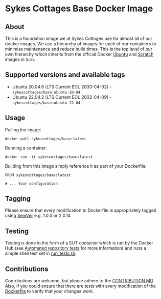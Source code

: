 # Sykes Cottages Base Docker Image

## About

This is a foundation image we at Sykes Cottages use for almost all of our docker images. We use a 
hierarchy of images for each of our containers to minimise maintenance and reduce build times. This is the top level of our own hierarchy which inherits from the official Docker [Ubuntu](https://hub.docker.com/_/ubuntu/) and [Scratch](https://hub.docker.com/_/scratch) images in turn.

## Supported versions and available tags

- Ubuntu 20.04.6 (LTS Current EOL 2030-04-02) - `sykescottages/base:ubuntu-20-04`
- Ubuntu 22.04.2 (LTS Current EOL 2032-04-09) - `sykescottages/base:ubuntu-22-04`

## Usage

Pulling the image:
```
docker pull sykescottages/base:latest
```

Running a container:
```
docker run -it sykescottages/base:latest
```

Building from this image simply reference it as part of your Dockerfile:

```
FROM sykescottages/base:latest

# ... Your configuration
```

## Tagging

Please ensure that every modification to Dockerfile is appropriately tagged using [SemVer](http://semver.org/) e.g. 1.0.0 or 2.0.14

## Testing

Testing is done in the form of a SUT container which is run by the Docker Hub (see [Automated repository tests](https://docs.docker.com/docker-hub/builds/automated-testing/) for more information) and runs a simple shell test set in [run_tests.sh](https://github.com/SykesCottages/docker-base/blob/master/run_tests.sh).

## Contributions

Contributions are welcome, but please adhere to the [CONTRIBUTION.MD](https://github.com/SykesCottages/docker-base/blob/master/CONTRIBUTION.MD). Also, if you could ensure that there are tests with every modification of the [Dockerfile](https://github.com/SykesCottages/docker-base/blob/master/Dockerfile) to verify that your changes work.

